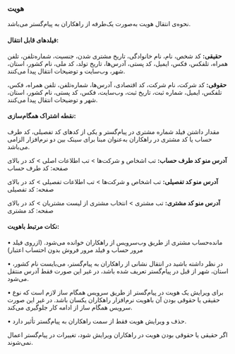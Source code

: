 ### هویت 

نحوه‌ی انتقال هویت به‌صورت یک‌طرفه از راهکاران به پیام‌گستر می‌باشد.

#### فیلدهای قابل انتقال: 

**حقیقی:**  کد شخص، نام، نام خانوادگی، تاریخ مشتری شدن، جنسیت، شماره‌تلفن، تلفن همراه، تلفکس، فکس، ایمیل، کد پستی، آدرس‌ها، تاریخ تولد، کد ملی، نام کشور، استان، شهر، وب‌سایت و توضیحات انتقال پیدا می‌کنند.

**حقوقی:** کد شرکت، نام شرکت، کد اقتصادی، آدرس‌ها، شماره‌تلفن، تلفن همراه، فکس، تلفکس، ایمیل، شماره ثبت، تاریخ ثبت، وب‌سایت، فکس، کد پستی، نام کشور، استان، شهر و توضیحات انتقال پیدا می‌کنند.

#### نقطه اشتراک همگام‌سازی:

مقدار داشتن فیلد شماره مشتری در پیام‌گستر و یکی از کدهای کد تفصیلی، کد طرف حساب یا کد مشتری در راهکاران به‌عنوان مبنا برای سینک بین دو نرم‌افزار الزامی می‌باشد.

**آدرس منو کد طرف حساب:** تب اشخاص و شرکت‌ها > تب اطلاعات اصلی > کد در بالای صفحه: کد طرف حساب

**آدرس منو کد تفصیلی:** تب اشخاص و شرکت‌ها > تب اطلاعات تفصیلی > کد در بالای صفحه: کد تفصیلی

**آدرس منو کد مشتری:** تب مشتری > انتخاب مشتری از لیست مشتریان > کد در بالای صفحه: کد مشتری

#### نکات مرتبط باهویت:

•    مانده‌حساب مشتری از طریق وب‌سرویس از راهکاران خوانده می‌شود. (ازروی فیلد مرور حساب و فیلد مرور فروش بدون احتساب اعتبار) 

•    در نظر داشته باشید در انتقال نشانی از راهکاران به پیام‌گستر، می‌بایست نام کشور، استان، شهر از قبل در پیام‌گستر تعریف شده باشد، در غیر این صورت فقط آدرس منتقل می‌شود.

•    برای ویرایش یک هویت در پیام‌گستر از طریق سرویس همگام ساز لازم است که نوع حقیقی یا حقوقی بودن آن باهویت نرم‌افزار راهکاران یکسان باشد. در غیر این صورت سرویس همگام ساز از ادامه کار جلوگیری می‌کند.

•     حذف و ویرایش هویت فقط از سمت راهکاران به پیام‌گستر تأثیر دارد.

اگر حقیقی یا حقوقی بودن هویت در راهکاران ویرایش شود، تغییرات در پیام‌گستر اعمال نمی‌شوند.
